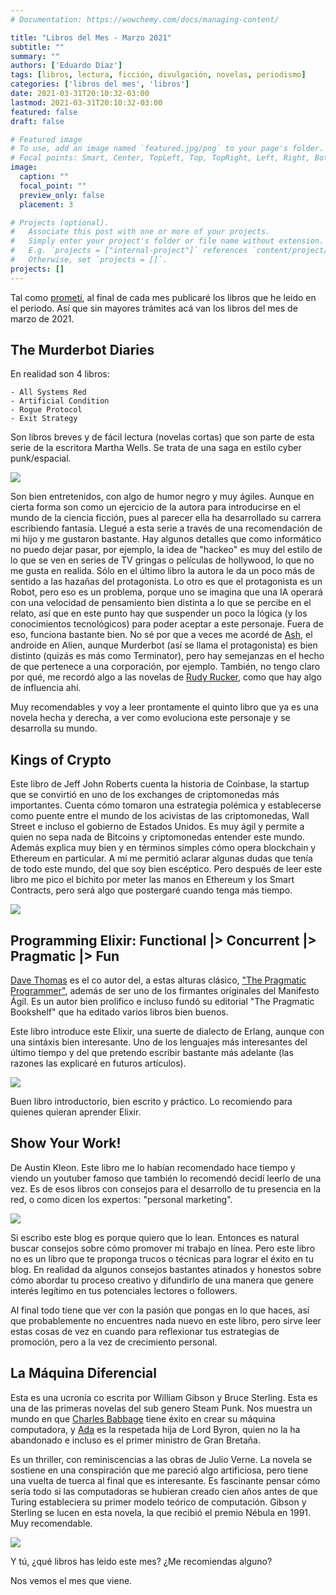 ```yaml
---
# Documentation: https://wowchemy.com/docs/managing-content/

title: "Libros del Mes - Marzo 2021"
subtitle: ""
summary: ""
authors: ['Eduardo Díaz']
tags: [libros, lectura, ficción, divulgación, novelas, periodismo]
categories: ['libros del mes', 'libros']
date: 2021-03-31T20:10:32-03:00
lastmod: 2021-03-31T20:10:32-03:00
featured: false
draft: false

# Featured image
# To use, add an image named `featured.jpg/png` to your page's folder.
# Focal points: Smart, Center, TopLeft, Top, TopRight, Left, Right, BottomLeft, Bottom, BottomRight.
image:
  caption: ""
  focal_point: ""
  preview_only: false
  placement: 3

# Projects (optional).
#   Associate this post with one or more of your projects.
#   Simply enter your project's folder or file name without extension.
#   E.g. `projects = ["internal-project"]` references `content/project/deep-learning/index.md`.
#   Otherwise, set `projects = []`.
projects: []
---
```


Tal como [prometí](/blog/lnds/2021/02/27/libros-del-mes/), al final de cada mes publicaré los libros que he leido en el periodo. Así que sin mayores trámites acá van los libros del mes de marzo de 2021.

## The Murderbot Diaries

En realidad son 4 libros:

    - All Systems Red
    - Artificial Condition
    - Rogue Protocol
    - Exit Strategy


Son libros breves y de fácil lectura (novelas cortas) que son parte de esta serie de la escritora Martha Wells. Se trata de una saga en estilo cyber punk/espacial. 

![](libro1.jpg)

Son bien entretenidos, con algo de humor negro y muy ágiles. Aunque en cierta forma son como un ejercicio de la autora para introducirse en el mundo de la ciencia ficción, pues al parecer ella ha desarrollado su carrera escribiendo fantasía. Llegué a esta serie a través de una recomendación de mi hijo y me gustaron bastante. Hay algunos detalles que como informático no puedo dejar pasar, por ejemplo, la idea de "hackeo" es muy del estilo de lo que se ven en series de TV gringas o películas de hollywood, lo que no me gusta en realida. Sólo en el último libro la autora le da un poco más de sentido a las hazañas del protagonista. Lo otro es que el protagonista es un Robot, pero eso es un problema, porque uno se imagina que una IA operará con una velocidad de pensamiento bien distinta a lo que se percibe en el relato, así que en este punto hay que suspender un poco la lógica (y los conocimientos tecnológicos) para poder aceptar a este personaje. Fuera de eso, funciona bastante bien. No sé por que a veces me acordé de [Ash](https://en.wikipedia.org/wiki/Ash_(Alien)), el androide en Alien, aunque  Murderbot (así se llama el protagonista) es bien distinto (quizás es más como Terminator), pero hay semejanzas en el hecho de que pertenece a una corporación, por ejemplo. También, no tengo claro por qué, me recordó algo a las novelas de [Rudy Rucker](https://en.wikipedia.org/wiki/Rudy_Rucker), como que hay algo de influencia ahí. 

Muy recomendables y voy a leer prontamente el quinto libro que ya es una novela hecha y derecha, a ver como evoluciona este personaje y se desarrolla su mundo.

## Kings of Crypto

Este libro de Jeff John Roberts cuenta la historia de Coinbase, la startup que se convirtió en uno de los exchanges de criptomonedas más importantes. Cuenta cómo tomaron una estrategia polémica y establecerse como puente entre el mundo de los acivistas de las criptomonedas, Wall Street e incluso el gobierno de Estados Unidos. Es muy ágil y permite a quien no sepa nada de Bitcoins y criptomonedas entender este mundo. Además explica muy bien y en términos simples cómo opera blockchain y Ethereum en particular. A mi me permitió aclarar algunas dudas que tenía de todo este mundo, del que soy bien escéptico. Pero después de leer este libro me pico el bichito por meter las manos en Ethereum y los Smart Contracts, pero será algo que postergaré cuando tenga más tiempo.

![](libro2.jpg)


## Programming Elixir: Functional |> Concurrent |> Pragmatic |> Fun

[Dave Thomas](https://en.wikipedia.org/wiki/Dave_Thomas_(programmer)) es el co autor del, a estas alturas clásico, ["The Pragmatic Programmer"](https://pragprog.com/titles/tpp20/the-pragmatic-programmer-20th-anniversary-edition/), además de ser uno de los firmantes originales del Manifesto Ágil. Es un autor bien prolífico e incluso fundó su editorial "The Pragmatic Bookshelf" que ha editado varios libros bien buenos.

Este libro introduce este Elixir, una suerte de dialecto de Erlang, aunque con una sintáxis bien interesante. Uno de los lenguajes más interesantes del último tiempo y del que pretendo escribir bastante más adelante (las razones las explicaré en futuros artículos).

![](libro3.jpg)

Buen libro introductorio, bien escrito y práctico. Lo recomiendo para quienes quieran aprender Elixir.


## Show Your Work!

De Austin Kleon. Este libro me lo habían recomendado hace tiempo y viendo un youtuber famoso que también lo recomendó decidí leerlo de una vez. Es de esos libros con consejos para el desarrollo de tu presencia en la red, o como dicen los expertos: "personal marketing".

![](libro4.jpg)

Si escribo este blog es porque quiero que lo lean. Entonces es natural buscar consejos sobre cómo promover mi trabajo en línea. Pero este libro no es un libro que te proponga trucos o técnicas para lograr el éxito en tu blog. En realidad da algunos consejos bastantes atinados y honestos sobre cómo abordar tu proceso creativo y difundirlo de una manera que genere interés legítimo en tus potenciales lectores o followers. 

Al final todo tiene que ver con la pasión que pongas en lo que haces, así que probablemente no encuentres nada nuevo en este libro, pero sirve leer estas cosas de vez en cuando para reflexionar tus estrategias de promoción, pero a la vez de crecimiento personal. 


## La Máquina Diferencial

Esta es una ucronía co escrita por William Gibson y Bruce Sterling. Esta es una de las primeras novelas del sub genero Steam Punk. Nos muestra un mundo en que [Charles Babbage](https://lnds.net/blog/lnds/2011/10/18/desde-siempre/) tiene éxito en crear su máquina computadora, y [Ada](https://lnds.net/blog/lnds/2009/01/17/la-primera-analista-de-sistemas/) es la respetada hija de Lord Byron, quien no la ha abandonado e incluso es el primer ministro de Gran Bretaña. 

Es un thriller, con reminiscencias a las obras de Julio Verne. La novela se sostiene en  una conspiración que me pareció algo artificiosa, pero tiene una vuelta de tuerca al final que es interesante. Es fascinante pensar cómo sería todo si las computadoras se hubieran creado cien años antes de que Turing estableciera su primer modelo teórico de computación. Gibson y Sterling se lucen en esta novela, la que recibió el premio Nébula en 1991. Muy recomendable. 

![](libro5.jpg)

Y tú, ¿qué libros has leido este mes? ¿Me recomiendas alguno?

Nos vemos el mes que viene.